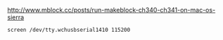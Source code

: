 
http://www.mblock.cc/posts/run-makeblock-ch340-ch341-on-mac-os-sierra

```screen /dev/tty.wchusbserial1410 115200```